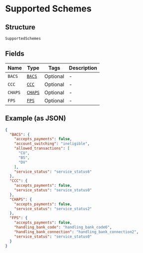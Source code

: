 
# Supported Schemes

## Structure

`SupportedSchemes`

## Fields

| Name | Type | Tags | Description |
|  --- | --- | --- | --- |
| `BACS` | [`BACS`](../../doc/models/bacs.md) | Optional | - |
| `CCC` | [`CCC`](../../doc/models/ccc.md) | Optional | - |
| `CHAPS` | [`CHAPS`](../../doc/models/chaps.md) | Optional | - |
| `FPS` | [`FPS`](../../doc/models/fps.md) | Optional | - |

## Example (as JSON)

```json
{
  "BACS": {
    "accepts_payments": false,
    "account_switching": "ineligible",
    "allowed_transactions": [
      "CU",
      "BS",
      "DV"
    ],
    "service_status": "service_status6"
  },
  "CCC": {
    "accepts_payments": false,
    "service_status": "service_status0"
  },
  "CHAPS": {
    "accepts_payments": false,
    "service_status": "service_status2"
  },
  "FPS": {
    "accepts_payments": false,
    "handling_bank_code": "handling_bank_code6",
    "handling_bank_connection": "handling_bank_connection2",
    "service_status": "service_status0"
  }
}
```

